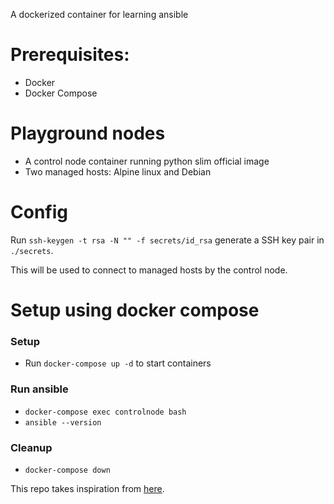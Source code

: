 A dockerized container for learning ansible

# Prerequisites:

- Docker
- Docker Compose

# Playground nodes

-  A control node container running python slim official image
-  Two managed hosts: Alpine linux and Debian

# Config

Run `ssh-keygen -t rsa -N "" -f secrets/id_rsa` generate a SSH key pair in `./secrets`. 

This will be used to connect to managed hosts by the control node.

# Setup using docker compose

### Setup
- Run `docker-compose up -d` to start containers

### Run ansible
- `docker-compose exec controlnode bash`
- `ansible --version`

### Cleanup
- `docker-compose down`


This repo takes inspiration from [here](https://github.com/abdennour/ansible-lab-environment-in-containers).